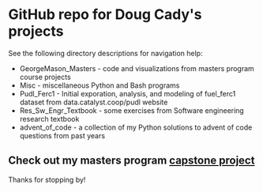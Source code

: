 GitHub repo for Doug Cady's projects
======================================

See the following directory descriptions for navigation help:
- GeorgeMason_Masters - code and visualizations from masters program course projects
- Misc - miscellaneous Python and Bash programs
- Pudl_Ferc1 - Initial exporation, analysis, and modeling of fuel_ferc1 dataset from data.catalyst.coop/pudl website
- Res_Sw_Engr_Textbook - some exercises from Software engineering research textbook
- advent_of_code - a collection of my Python solutions to advent of code questions from past years

## Check out my masters program [capstone project](https://github.com/shan825/blackswan_safetycrew)

Thanks for stopping by!
